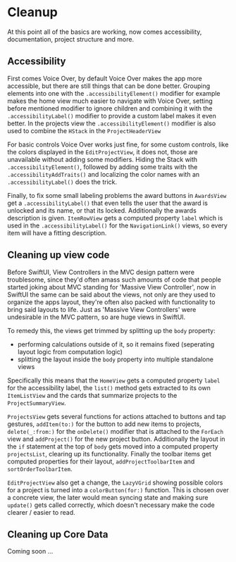 # Cleanup

At this point all of the basics are working, now comes accessibility, documentation, project structure and more.

## Accessibility

First comes Voice Over, by default Voice Over makes the app more accessible, but there are still things that can be done better. Grouping elements into one with the `.accessibilityElement()` modifier for example makes the home view much easier to navigate with Voice Over, setting before mentioned modifier to ignore children and combining it with the `.accessibilityLabel()` modifier to provide a custom label makes it even better. In the projects view the `.accessibilityElement()` modifier is also used to combine the `HStack` in the `ProjectHeaderView`

For basic controls Voice Over works just fine, for some custom controls, like the colors displayed in the `EditProjectView`, it does not, those are unavailable without adding some modifiers. Hiding the Stack with `.accessibilityElement()`, followed by adding some traits with the `.accessibilityAddTraits()` and localizing the color names with an `.accessibilityLabel()` does the trick.

Finally, to fix some small labeling problems the award buttons in `AwardsView` get a `.accessibilityLabel()` that even tells the user that the award is unlocked and its name, or that its locked. Additionally the awards description is given. `ItemRowView` gets a computed property `label` which is used in the `.accessibilityLabel()` for the `NavigationLink()` views, so every item will have a fitting description. 

## Cleaning up view code 

Before SwiftUI, View Controllers in the MVC design pattern were troublesome, since they'd often amass such amounts of code that people started joking about MVC standing for 'Massive View Controller', now in SwiftUI the same can be said about the views, not only are they used to organize the apps layout, they're often also packed with functionality to bring said layouts to life. Just as 'Massive View Controllers' were undesirable in the MVC pattern, so are huge views in SwiftUI.

To remedy this, the views get trimmed by splitting up the `body` property:

- performing calculations outside of it, so it remains fixed (seperating layout logic from computation logic)
- splitting the layout inside the `body` property into multiple standalone views

Specifically this means that the `HomeView` gets a computed property `label` for the accessibility label, the `list()` method gets extracted to its own  `ItemListView` and the cards that summarize projects to the `ProjectSummaryView`.

`ProjectsView` gets several functions for actions attached to buttons and tap gestures, `addItem(to:)` for the button to add new items to projects, `delete(_:from:)` for the `onDelete()` modifier that is attached to the `ForEach` view and `addProject()` for the new project button. Additionally the layout in the `if` statement at the top of `body` gets moved into a computed property `projectsList`, clearing up its functionality. Finally the toolbar items get computed properties for their layout, `addProjectToolbarItem` and `sortOrderToolbarItem`.

`EditProjectView` also get a change, the `LazyVGrid` showing possible colors for a project is turned into a `colorButton(for:)` function. This is chosen over a concrete view, the later would mean syncing state and making sure `update()` gets called correctly, which doesn't necessary make the code clearer / easier to read.

## Cleaning up Core Data

Coming soon ...